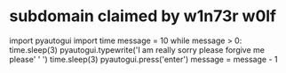 # subdomain claimed by w1n73r w0lf

import pyautogui
import time
message = 10
while message > 0:
    time.sleep(3)
    pyautogui.typewrite('I am really sorry please forgive me please'
                        ' ')
    time.sleep(3)
    pyautogui.press('enter')
    message = message - 1
